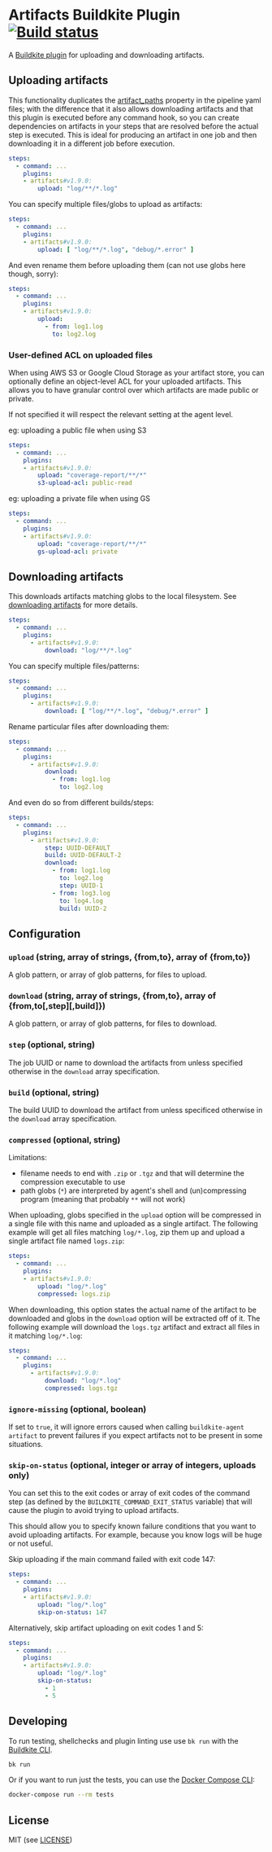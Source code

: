 # Artifacts Buildkite Plugin [![Build status](https://badge.buildkite.com/7b0170b44f960e219a66a4f5f09b3490fc0013f189d60b5d1f.svg?branch=master)](https://buildkite.com/buildkite/plugins-artifacts)

A [Buildkite plugin](https://buildkite.com/docs/agent/v3/plugins) for uploading and downloading artifacts.

## Uploading artifacts

This functionality duplicates the [artifact_paths](https://buildkite.com/docs/pipelines/artifacts#uploading-artifacts-in-build-steps) property in the pipeline yaml files; with the difference that it also allows downloading artifacts and that this plugin is executed before any command hook, so you can create dependencies on artifacts in your steps that are resolved before the actual step is executed. This is ideal for producing an artifact in one job and then downloading it in a different job before execution.

```yml
steps:
  - command: ...
    plugins:
    - artifacts#v1.9.0:
        upload: "log/**/*.log"
```

You can specify multiple files/globs to upload as artifacts:

```yml
steps:
  - command: ...
    plugins:
    - artifacts#v1.9.0:
        upload: [ "log/**/*.log", "debug/*.error" ]
```

And even rename them before uploading them (can not use globs here though, sorry):

```yml
steps:
  - command: ...
    plugins:
    - artifacts#v1.9.0:
        upload: 
          - from: log1.log
            to: log2.log
```

### User-defined ACL on uploaded files

When using AWS S3 or Google Cloud Storage as your artifact store, you can optionally define an object-level ACL for your uploaded artifacts. This allows you to have granular control over which artifacts are made public or private.

If not specified it will respect the relevant setting at the agent level.

eg: uploading a public file when using S3
```yml
steps:
  - command: ...
    plugins:
    - artifacts#v1.9.0:
        upload: "coverage-report/**/*"
        s3-upload-acl: public-read
```

eg: uploading a private file when using GS
```yml
steps:
  - command: ...
    plugins:
    - artifacts#v1.9.0:
        upload: "coverage-report/**/*"
        gs-upload-acl: private
```

## Downloading artifacts

This downloads artifacts matching globs to the local filesystem. See [downloading artifacts](https://buildkite.com/docs/agent/cli-artifact#downloading-artifacts) for more details.

```yml
steps:
  - command: ...
    plugins:
      - artifacts#v1.9.0:
          download: "log/**/*.log"
```

You can specify multiple files/patterns:

```yml
steps:
  - command: ...
    plugins:
      - artifacts#v1.9.0:
          download: [ "log/**/*.log", "debug/*.error" ]
```

Rename particular files after downloading them:

```yml
steps:
  - command: ...
    plugins:
      - artifacts#v1.9.0:
          download: 
            - from: log1.log
              to: log2.log
```

And even do so from different builds/steps:

```yml
steps:
  - command: ...
    plugins:
      - artifacts#v1.9.0:
          step: UUID-DEFAULT
          build: UUID-DEFAULT-2
          download: 
            - from: log1.log
              to: log2.log
              step: UUID-1
            - from: log3.log
              to: log4.log
              build: UUID-2
```

## Configuration

### `upload` (string, array of strings, {from,to}, array of {from,to})

A glob pattern, or array of glob patterns, for files to upload.

### `download` (string, array of strings, {from,to}, array of {from,to[,step][,build]})

A glob pattern, or array of glob patterns, for files to download.

### `step` (optional, string)

The job UUID or name to download the artifacts from unless specified otherwise in the `download` array specification.

### `build` (optional, string)

The build UUID to download the artifact from unless specificed otherwise in the `download` array specification.

### `compressed` (optional, string)

Limitations:
* filename needs to end with `.zip` or `.tgz` and that will determine the compression executable to use
* path globs (`*`) are interpreted by agent's shell and (un)compressing program (meaning that probably `**` will not work)

When uploading, globs specified in the `upload` option will be compressed in a single file with this name and uploaded as a single artifact. The following example will get all files matching `log/*.log`, zip them up and upload a single artifact file named `logs.zip`:

```yml
steps:
  - command: ...
    plugins:
    - artifacts#v1.9.0:
        upload: "log/*.log"
        compressed: logs.zip
```

When downloading, this option states the actual name of the artifact to be downloaded and globs in the `download` option will be extracted off of it. The following example will download the `logs.tgz` artifact and extract all files in it matching `log/*.log`:

```yml
steps:
  - command: ...
    plugins:
      - artifacts#v1.9.0:
          download: "log/*.log"
          compressed: logs.tgz
```

### `ignore-missing` (optional, boolean)

If set to `true`, it will ignore errors caused when calling `buildkite-agent artifact` to prevent failures if you expect artifacts not to be present in some situations.

### `skip-on-status` (optional, integer or array of integers, uploads only)

You can set this to the exit codes or array of exit codes of the command step (as defined by the `BUILDKITE_COMMAND_EXIT_STATUS` variable) that will cause the plugin to avoid trying to upload artifacts.

This should allow you to specify known failure conditions that you want to avoid uploading artifacts. For example, because you know logs will be huge or not useful.

Skip uploading if the main command failed with exit code 147:

```yml
steps:
  - command: ...
    plugins:
    - artifacts#v1.9.0:
        upload: "log/*.log"
        skip-on-status: 147
```

Alternatively, skip artifact uploading on exit codes 1 and 5:

```yml
steps:
  - command: ...
    plugins:
    - artifacts#v1.9.0:
        upload: "log/*.log"
        skip-on-status:
          - 1
          - 5
```

## Developing

To run testing, shellchecks and plugin linting use use `bk run` with the [Buildkite CLI](https://github.com/buildkite/cli).

```bash
bk run
```

Or if you want to run just the tests, you can use the [Docker Compose CLI](https://docs.docker.com/compose/):

```bash
docker-compose run --rm tests
```

## License

MIT (see [LICENSE](LICENSE))
